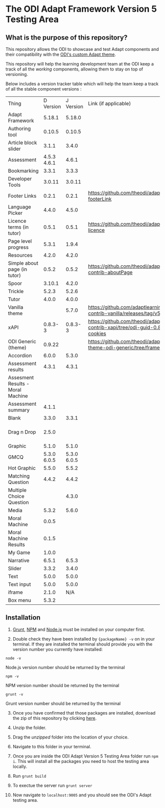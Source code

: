 # The ODI Adapt Framework Version 5 Testing Area

## What is the purpose of this repository?

This repository allows the ODI to showcase and test Adapt components and their compatibility with the [ODI's custom Adapt theme](https://github.com/theodi/adapt-theme-odi).

This repository will help the learning development team at the ODI keep a track of all the *working* components, allowing them to stay on top of versioning. 

Below includes a version tracker table which will help the team keep a track of all the stable component versions :

||||||
|--- |--- |--- |--- |--- |
|Thing|D Version|J Version|Link (if applicable)|Comments|
|Adapt Framework|5.18.1|5.18.0|||
|Authoring tool|0.10.5|0.10.5|||
|Article block slider|3.1.1|3.4.0|||
|Assessment|4.5.3 4.6.1|4.6.1||For GMCQ: tick percentage base Question behavoiur: all three ticked|
|Bookmarking|3.3.1|3.3.3|||
|Developer Tools|3.0.11|3.0.11|||
|Footer Links|0.2.1|0.2.1|https://github.com/theodi/adapt-odi-footerLink||
|Language Picker|4.4.0|4.5.0|||
|Licence terms (in tutor)|0.5.1|0.5.1|https://github.com/theodi/adapt-odi-licence||
|Page level progress|5.3.1|1.9.4|||
|Resources|4.2.0|4.2.0|||
|Simple about page (in tutor)|0.5.2|0.5.2|https://github.com/theodi/adapt-contrib-aboutPage||
|Spoor|3.10.1|4.2.0|||
|Trickle|5.2.3|5.2.6|||
|Tutor|4.0.0|4.0.0|||
|Vanilla theme||5.7.0|https://github.com/adaptlearning/adapt-contrib-vanilla/releases/tag/v5.7.0||
|xAPI|0.8.3-3|0.8.3-3|https://github.com/theodi/adapt-contrib-xapi/tree/odi-guid-0.8.3-cookies||
|ODI Generic (theme)|0.9.22||https://github.com/theodi/adapt-theme-odi-generic/tree/framework-v5||
|Accordion|6.0.0|5.3.0|||
|Assessment results|4.3.1|4.3.1||Question soft Reset when revisit|
|Assesment Results - Moral Machine|||||
|Assessment summary|4.1.1||||
|Blank|3.3.0|3.3.1|||
|Drag n Drop|2.5.0|||We do not need this anymore https://github.com/nachocinalli/adapt-selectchoice.|
|Graphic|5.1.0|5.1.0|||
|GMCQ|5.3.0 6.0.5|5.3.0 6.0.5|||
|Hot Graphic|5.5.0|5.5.2|||
|Matching Question|4.4.2|4.4.2|||
|Multiple Choice Question||4.3.0|||
|Media|5.3.2|5.6.0|||
|Moral Machine|0.0.5||||
|Moral Machine Results|0.1.5||||
|My Game|1.0.0||||
|Narrative|6.5.1|6.5.3|||
|Slider|3.3.2|3.4.0|||
|Text|5.0.0|5.0.0|||
|Text input|5.0.0|5.0.0|||
|iframe|2.1.0|N/A|||
|Box menu|5.3.2||||



## Installation
1. [Grunt](https://gruntjs.com/getting-started), [NPM](https://docs.npmjs.com/downloading-and-installing-node-js-and-npm/) and [Node.js](https://nodejs.org/en/download/) must be installed on your computer first.

2. Double check they have been installed by `{packageName} -v` on in your terminal. If they are installed the terminal should provide you with the version number you currently have installed:


  ``` node -v ```

Node.js version number should be returned by the terminal
  
  ``` npm -v ```
    
NPM version number should be returned by the terminal

  ``` grunt -v ```
    
Grunt version number should be returned by the terminal

 
3. Once you have confirmed that those packages are installed, download the zip of this repository by clicking [here](https://github.com/jschof1/adapt-odi-v5-testing-area/archive/refs/heads/master.zip). 

4. Unzip the folder.

5. Drag the _unzipped_ folder into the location of your choice.

6. Navigate to this folder in your terminal.

7. Once you are inside the ODI Adapt Version 5 Testing Area folder run `npm i`. This will install all the packages you need to host the testing area locally.

8. Run `grunt build`

9. To exectue the server run `grunt server`

10. Now navigate to `localhost:9005` and you should see the ODI's Adapt testing area.
